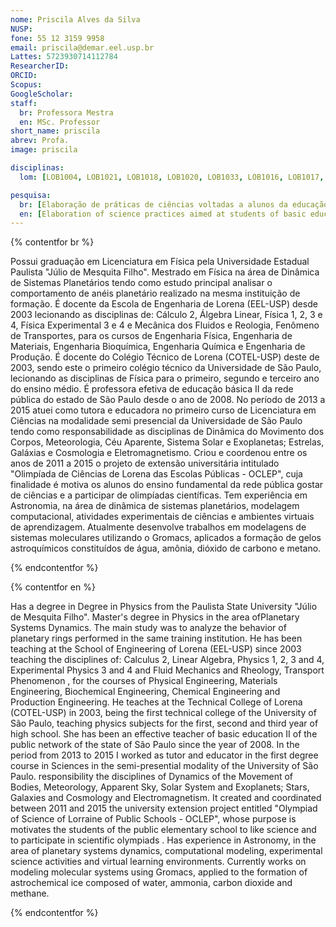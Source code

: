```yaml
---
nome: Priscila Alves da Silva
NUSP:
fone: 55 12 3159 9958
email: priscila@demar.eel.usp.br
Lattes: 5723930714112784
ResearcherID:
ORCID:
Scopus:
GoogleScholar:
staff:
  br: Professora Mestra
  en: MSc. Professor
short_name: priscila
abrev: Profa.
image: priscila

disciplinas:
  lom: [LOB1004, LOB1021, LOB1018, LOB1020, LOB1033, LOB1016, LOB1017, LOM3089, LOM3212]

pesquisa:
  br: [Elaboração de práticas de ciências voltadas a alunos da educação básica, Modelagem de sistemas moleculares aplicado a astroquímica]
  en: [Elaboration of science practices aimed at students of basic education, Modeling of molecular systems applied to astrochemistry]
---
```


{% contentfor br %}

Possui graduação em Licenciatura em Física pela Universidade Estadual Paulista "Júlio de Mesquita Filho". Mestrado em Física na área de Dinâmica de Sistemas Planetários tendo como estudo principal analisar o comportamento de anéis planetário realizado na mesma instituição de formação. É docente da Escola de Engenharia de Lorena (EEL-USP) desde 2003 lecionando as disciplinas de: Cálculo 2, Álgebra Linear, Física 1, 2, 3 e 4, Física Experimental 3 e 4 e Mecânica dos Fluidos e Reologia, Fenômeno de Transportes, para os cursos de Engenharia Física, Engenharia de Materiais, Engenharia Bioquímica, Engenharia Química e Engenharia de Produção. É docente do Colégio Técnico de Lorena (COTEL-USP) deste de 2003, sendo este o primeiro colégio técnico da Universidade de São Paulo, lecionando as disciplinas de Física para o primeiro, segundo e terceiro ano do ensino médio. É professora efetiva de educação básica II da rede pública do estado de São Paulo desde o ano de 2008. No período de 2013 a 2015 atuei como tutora e educadora no primeiro curso de Licenciatura em Ciências na modalidade semi presencial da Universidade de São Paulo tendo como responsabilidade as disciplinas de Dinâmica do Movimento dos Corpos, Meteorologia, Céu Aparente, Sistema Solar e Exoplanetas; Estrelas, Galáxias e Cosmologia e Eletromagnetismo. Criou e coordenou entre os anos de 2011 a 2015 o projeto de extensão universitária intitulado "Olimpíada de Ciências de Lorena das Escolas Públicas - OCLEP", cuja finalidade é motiva os alunos do ensino fundamental da rede pública gostar de ciências e a participar de olimpíadas científicas. Tem experiência em Astronomia, na área de dinâmica de sistemas planetários, modelagem computacional, atividades experimentais de ciências e ambientes virtuais de aprendizagem. Atualmente desenvolve trabalhos em modelagens de sistemas moleculares utilizando o Gromacs, aplicados a formação de gelos astroquímicos constituídos de água, amônia, dióxido de carbono e metano.

{% endcontentfor %}

{% contentfor en %}

Has a degree in
Degree in Physics from the Paulista State University "Júlio de Mesquita Filho". Master's degree in Physics in the area of ​​Planetary Systems Dynamics. The main study was to analyze the behavior of planetary rings performed in the same training institution. He has been teaching at the School of Engineering of Lorena (EEL-USP) since 2003 teaching the disciplines of: Calculus 2, Linear Algebra, Physics 1, 2, 3 and 4, Experimental Physics 3 and 4 and Fluid Mechanics and Rheology, Transport Phenomenon , for the courses of Physical Engineering, Materials Engineering, Biochemical Engineering, Chemical Engineering and Production Engineering. He teaches at the Technical College of Lorena (COTEL-USP) in 2003, being the first technical college of the University of São Paulo, teaching physics subjects for the first, second and third year of high school. She has been an effective teacher of basic education II of the public network of the state of São Paulo since the year of 2008. In the period from 2013 to 2015 I worked as tutor and educator in the first degree course in Sciences in the semi-presential modality of the University of São Paulo. responsibility the disciplines of Dynamics of the Movement of Bodies, Meteorology, Apparent Sky, Solar System and Exoplanets; Stars, Galaxies and Cosmology and Electromagnetism. It created and coordinated between 2011 and 2015 the university extension project entitled "Olympiad of Science of Lorraine of Public Schools - OCLEP", whose purpose is motivates the students of the public elementary school to like science and to participate in scientific olympiads . Has experience in Astronomy, in the area of ​​planetary systems dynamics, computational modeling, experimental science activities and virtual learning environments. Currently works on modeling molecular systems using Gromacs, applied to the formation of astrochemical ice composed of water, ammonia, carbon dioxide and methane.

{% endcontentfor %}
